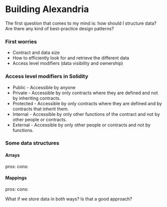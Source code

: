 # Building Alexandria

The first question that comes to my mind is: how should I structure data? Are there any kind of best-practice design patterns?

### First worries

- Contract and data size
- How to efficiently look for and retrieve the different data
- Access level modifiers (data visibility and ownership)

### Access level modifiers in Solidity

- Public - Accessible by anyone
- Private - Accessible by only contracts where they are defined and not by inheriting contracts.
- Protected - Accessible by only contracts where they are defined and by contracts that inherit them.
- Internal - Accessible by only other functions of the contract and not by other people or contracts.
- External - Accessible by only other people or contracts and not by functions.

### Some data structures

#### Arrays

pros:
cons:

#### Mappings

pros:
cons:

What if we store data in both ways? Is that a good approach?

